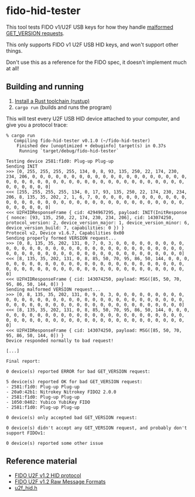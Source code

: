 # fido-hid-tester

This tool tests FIDO v1/U2F USB keys for how they handle [malformed GET_VERSION requests](https://github.com/mozilla/authenticator-rs/issues/190).

This only supports FIDO v1 U2F USB HID keys, and won't support other things.

Don't use this as a reference for the FIDO spec, it doesn't implement much at all!

## Building and running

1. [Install a Rust toolchain (rustup)](https://www.rust-lang.org/tools/install)
2. `cargo run` (builds and runs the program)

This will test every U2F USB HID device attached to your computer, and give you a protocol trace:

```
% cargo run
   Compiling fido-hid-tester v0.1.0 (~/fido-hid-tester)
    Finished dev [unoptimized + debuginfo] target(s) in 0.37s
     Running `target/debug/fido-hid-tester`

Testing device 2581:f1d0: Plug-up Plug-up
Sending INIT
>>> [0, 255, 255, 255, 255, 134, 0, 8, 93, 135, 250, 22, 174, 230, 234, 206, 0, 0, 0, 0, 0, 0, 0, 0, 0, 0, 0, 0, 0, 0, 0, 0, 0, 0, 0, 0, 0, 0, 0, 0, 0, 0, 0, 0, 0, 0, 0, 0, 0, 0, 0, 0, 0, 0, 0, 0, 0, 0, 0, 0, 0, 0, 0, 0, 0]
<<< [255, 255, 255, 255, 134, 0, 17, 93, 135, 250, 22, 174, 230, 234, 206, 8, 135, 35, 202, 2, 1, 6, 7, 0, 0, 0, 0, 0, 0, 0, 0, 0, 0, 0, 0, 0, 0, 0, 0, 0, 0, 0, 0, 0, 0, 0, 0, 0, 0, 0, 0, 0, 0, 0, 0, 0, 0, 0, 0, 0, 0, 0, 0, 0]
<<< U2FHIDResponseFrame { cid: 4294967295, payload: INIT(InitResponse { nonce: [93, 135, 250, 22, 174, 230, 234, 206], cid: 143074250, protocol_version: 2, device_version_major: 1, device_version_minor: 6, device_version_build: 7, capabilities: 0 }) }
Protocol v2, Device v1.6.7, Capabilities 0x00
Sending properly formed VERSION request...
>>> [0, 8, 135, 35, 202, 131, 0, 7, 0, 3, 0, 0, 0, 0, 0, 0, 0, 0, 0, 0, 0, 0, 0, 0, 0, 0, 0, 0, 0, 0, 0, 0, 0, 0, 0, 0, 0, 0, 0, 0, 0, 0, 0, 0, 0, 0, 0, 0, 0, 0, 0, 0, 0, 0, 0, 0, 0, 0, 0, 0, 0, 0, 0, 0, 0]
<<< [8, 135, 35, 202, 131, 0, 8, 85, 50, 70, 95, 86, 50, 144, 0, 0, 0, 0, 0, 0, 0, 0, 0, 0, 0, 0, 0, 0, 0, 0, 0, 0, 0, 0, 0, 0, 0, 0, 0, 0, 0, 0, 0, 0, 0, 0, 0, 0, 0, 0, 0, 0, 0, 0, 0, 0, 0, 0, 0, 0, 0, 0, 0, 0]
<<< U2FHIDResponseFrame { cid: 143074250, payload: MSG([85, 50, 70, 95, 86, 50, 144, 0]) }
Sending malformed VERSION request...
>>> [0, 8, 135, 35, 202, 131, 0, 9, 0, 3, 0, 0, 0, 0, 0, 0, 0, 0, 0, 0, 0, 0, 0, 0, 0, 0, 0, 0, 0, 0, 0, 0, 0, 0, 0, 0, 0, 0, 0, 0, 0, 0, 0, 0, 0, 0, 0, 0, 0, 0, 0, 0, 0, 0, 0, 0, 0, 0, 0, 0, 0, 0, 0, 0, 0]
<<< [8, 135, 35, 202, 131, 0, 8, 85, 50, 70, 95, 86, 50, 144, 0, 0, 0, 0, 0, 0, 0, 0, 0, 0, 0, 0, 0, 0, 0, 0, 0, 0, 0, 0, 0, 0, 0, 0, 0, 0, 0, 0, 0, 0, 0, 0, 0, 0, 0, 0, 0, 0, 0, 0, 0, 0, 0, 0, 0, 0, 0, 0, 0, 0]
<<< U2FHIDResponseFrame { cid: 143074250, payload: MSG([85, 50, 70, 95, 86, 50, 144, 0]) }
Device responded normally to bad request!

[...]

Final report:

0 device(s) reported ERROR for bad GET_VERSION request:

5 device(s) reported OK for bad GET_VERSION request:
- 2581:f1d0: Plug-up Plug-up
- 20a0:42b1: Nitrokey Nitrokey FIDO2 2.0.0
- 2581:f1d0: Plug-up Plug-up
- 1050:0402: Yubico YubiKey FIDO
- 2581:f1d0: Plug-up Plug-up

0 device(s) only accepted bad GET_VERSION request:

0 device(s) didn't accept any GET_VERSION request, and probably don't support FIDOv1:

0 device(s) reported some other issue
```

## Reference material

* [FIDO U2F v1.2 HID protocol](https://fidoalliance.org/specs/fido-u2f-v1.2-ps-20170411/fido-u2f-hid-protocol-v1.2-ps-20170411.html)
* [FIDO U2F v1.2 Raw Message Formats](https://fidoalliance.org/specs/fido-u2f-v1.2-ps-20170411/fido-u2f-raw-message-formats-v1.2-ps-20170411.html)
* [u2f_hid.h](https://fidoalliance.org/specs/fido-u2f-v1.2-ps-20170411/inc/u2f_hid.h)
